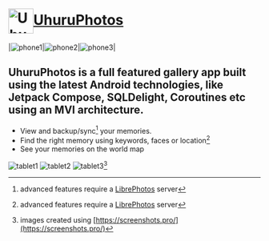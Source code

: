# <a href="https://uhuru.photos"><img style="vertical-align:middle" src="assets/logo.png" width="50px" alt="UhuruPhotos logo"><span style="">UhuruPhotos</span></a>

|![phone1](assets/phone-1.png)|![phone2](assets/phone-2.png)|![phone3](assets/phone-3.png)|

## UhuruPhotos is a full featured gallery app built using the latest Android technologies, like Jetpack Compose, SQLDelight, Coroutines etc using an MVI architecture.

* View and backup/sync[^1] your memories.
* Find the right memory using keywords, faces or location[^1]
* See your memories on the world map

![tablet1](assets/tablet-1.png)
![tablet2](assets/tablet-2.png)
![tablet3](assets/tablet-3.png)[^2]


[^1]: advanced features require a [LibrePhotos](https://docs.librephotos.com/) server
[^2]: images created using [https://screenshots.pro/](https://screenshots.pro/)